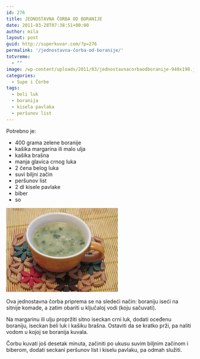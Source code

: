 ```yaml
---
id: 276
title: JEDNOSTAVNA ČORBA OD BORANIJE
date: 2011-03-28T07:38:51+00:00
author: mila
layout: post
guid: http://superkuvar.com/?p=276
permalink: '/jednostavna-čorba-od-boranije/'
totvreme:
  - ""
image: /wp-content/uploads/2011/03/jednostavnacorbaodboranije-940x198.jpg
categories:
  - Supe i Čorbe
tags:
  - beli luk
  - boranija
  - kisela pavlaka
  - peršunov list
---
```

Potrebno je:

  * 400 grama zelene boranije
  * kašika margarina ili malo ulja
  * kašika brašna
  * manja glavica crnog luka
  * 2 čena belog luka
  * suvi biljni začin
  * peršunov list
  * 2 dl kisele pavlake
  * biber
  * so

[<img class="alignnone size-medium wp-image-9711" src="/wp-content/uploads/2011/03/jednostavnacorbaodboranije-300x225.jpg" alt="jednostavnacorbaodboranije" width="300" height="225" />](/wp-content/uploads/2011/03/jednostavnacorbaodboranije-e1440742212516.jpg)

Ova jednostavna čorba priprema se na sledeći način: boraniju iseći na sitnije komade, a zatim obariti u ključaloj vodi (koju sačuvati).

Na margarinu ili ulju propržiti sitno iseckan crni luk, dodati oceđenu boraniju, iseckan beli luk i kašiku brašna. Ostaviti da se kratko prži, pa naliti vodom u kojoj se boranija kuvala.

Čorbu kuvati još desetak minuta, začiniti po ukusu suvim biljnim začinom i biberom, dodati seckani peršunov list i kiselu pavlaku, pa odmah služiti.